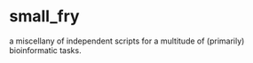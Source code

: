 # small_fry
a miscellany of independent scripts for a multitude of (primarily) bioinformatic tasks.
